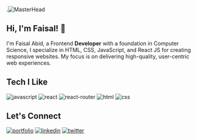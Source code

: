 .![MasterHead](https://user-images.githubusercontent.com/74038190/212750147-854a394f-fee9-4080-9770-78a4b7ece53f.gif)

## Hi, I'm Faisal! 👋

I'm Faisal Abid, a Frontend **Developer** with a foundation in Computer Science, I specialize in HTML, CSS, JavaScript, and React JS for creating responsive websites. My focus is on delivering high-quality, user-centric web experiences.

## Tech I Like

![javascript](https://img.shields.io/badge/JavaScript-323330?style=for-the-badge&logo=javascript&logoColor=F7DF1E)
![react](https://img.shields.io/badge/React_Js-339933?style=for-the-badge&logo=react&logoColor=61DAFB)
![react-router](https://img.shields.io/badge/React_Router-CA4245?style=for-the-badge&logo=react-router&logoColor=white)
![html](https://img.shields.io/badge/HTML5-E34F26?style=for-the-badge&logo=html5&logoColor=white)
![css](https://img.shields.io/badge/CSS3-1572B6?style=for-the-badge&logo=css3&logoColor=white)

## Let's Connect
[![portfolio](https://img.shields.io/badge/my_portfolio-000?style=for-the-badge&logo=ko-fi&logoColor=white)](https://faesal.in/)
[![linkedin](https://img.shields.io/badge/linkedin-0A66C2?style=for-the-badge&logo=linkedin&logoColor=white)](https://www.linkedin.com/in/faesalabid/)
[![twitter](https://img.shields.io/badge/twitter-1DA1F2?style=for-the-badge&logo=twitter&logoColor=white)](https://twitter.com/faesalabid)

